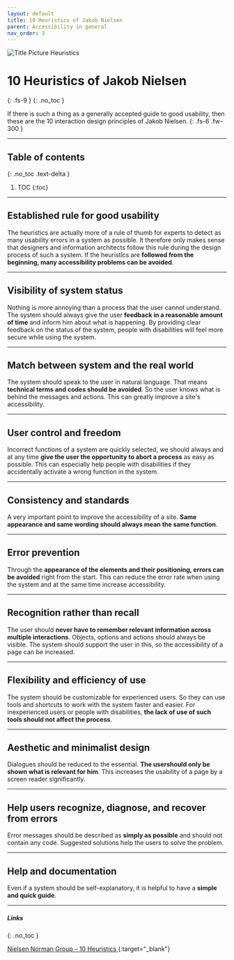 ```yaml
---
layout: default
title: 10 Heuristics of Jakob Nielsen
parent: Accessibility in general
nav_order: 3
---
```


<img src="{{ '/assets/images/heuristics.png' | prepend: site.baseurl }}" alt="Title Picture Heuristics" title="Title Picture Heuristics"/>

# 10 Heuristics of Jakob Nielsen
{: .fs-9 }
{: .no_toc }

If there is such a thing as a generally accepted guide to good usability, then these are the 10 interaction design principles of Jakob Nielsen.
{: .fs-6 .fw-300 }

---

## Table of contents
{: .no_toc .text-delta }

1. TOC
{:toc}

---

## Established rule for good usability

The heuristics are actually more of a rule of thumb for experts to detect as many usability errors in a system as possible. It therefore only makes sense that designers and information architects follow this rule during the design process of such a system. If the heuristics are **followed from the beginning, many accessibility problems can be avoided**.

---

## Visibility of system status

Nothing is more annoying than a process that the user cannot understand. The system should always give the user **feedback in a reasonable amount of time** and inform him about what is happening. By providing clear feedback on the status of the system, people with disabilities will feel more secure while using the system.

---

## Match between system and the real world

The system should speak to the user in natural language. That means **technical terms and codes should be avoided**. So the user knows what is behind the messages and actions. This can greatly improve a site's accessibility.

---

## User control and freedom

Incorrect functions of a system are quickly selected, we should always and at any time **give the user the opportunity to abort a process** as easy as possible. This can especially help people with disabilities if they accidentally activate a wrong function in the system.

---

## Consistency and standards

A very important point to improve the accessibility of a site. **Same appearance and same wording should always mean the same function**.  

---

## Error prevention

Through the **appearance of the elements and their positioning, errors can be avoided** right from the start. This can reduce the error rate when using the system and at the same time increase accessibility.

---

## Recognition rather than recall

The user should **never have to remember relevant information across multiple interactions**. Objects, options and actions should always be visible. The system should support the user in this, so the accessibility of a page can be increased.

---

## Flexibility and efficiency of use

The system should be customizable for experienced users. So they can use tools and shortcuts to work with the system faster and easier. For inexperienced users or people with disabilities, **the lack of use of such tools should not affect the process**.

---

## Aesthetic and minimalist design
Dialogues should be reduced to the essential. **The usershould only be shown what is relevant for him**. This increases the usability of a page by a screen reader significantly.

---

## Help users recognize, diagnose, and recover from errors
Error messages should be described as **simply as possible** and should not contain any code. Suggested solutions help the users to solve the problem.

---

## Help and documentation
Even if a system should be self-explanatory, it is helpful to have a **simple and quick guide**.

---

##### Links
{: .no_toc }

[Nielsen Norman Group – 10 Heuristics ](https://www.nngroup.com/articles/ten-usability-heuristics/ "NNgroup's Homepage"){:target="_blank"}
